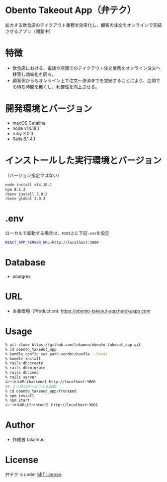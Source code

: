 # Obento Takeout App（弁テク）

拡大する飲食店のテイクアウト業務を効率化し、顧客の注文をオンラインで完結させるアプリ（開発中）

# 特徴

- 飲食店における、電話や店頭でのテイクアウト注文業務をオンライン注文へ移管し効率化を図る。
- 顧客側からもオンライン上で注文〜決済までを完結することにより、店頭での待ち時間を無くし、利便性を向上させる。

# 開発環境とバージョン

- macOS Catalina
- node v14.18.1
- ruby 3.0.3
- Rails 6.1.4.1

# インストールした実行環境とバージョン

（バージョン指定ではない）

```zsh
node install v14.18.1
npm 8.1.3
rbenv install 3.0.3
rbenv global 3.0.3
```
# .env
ローカルで起動する場合は、root上に下記`.env`を設定
```zsh
REACT_APP_SERVER_URL=http://localhost:3000
```

# Database

- postgres

# URL

- 本番環境（Production): https://obento-takeout-app.herokuapp.com

# Usage

```zsh
% git clone https://github.com/takamuu/obento_takeout_app.git
% cd obento_takeout_app
% bundle config set path vendor/bundle --local
% bundle install
% rails db:create
% rails db:migrate
% rails db:seed
% rails server
ローカルURL(backend) http://localhost:3000
## ２つ目のターミナルを起動
% cd obento_takeout_app/frontend
% npm install
% npm start
ローカルURL(frontend) http://localhost:3001
```

# Author

- 作成者 takamuu

# License

弁テク is under [MIT license](https://en.wikipedia.org/wiki/MIT_License).

